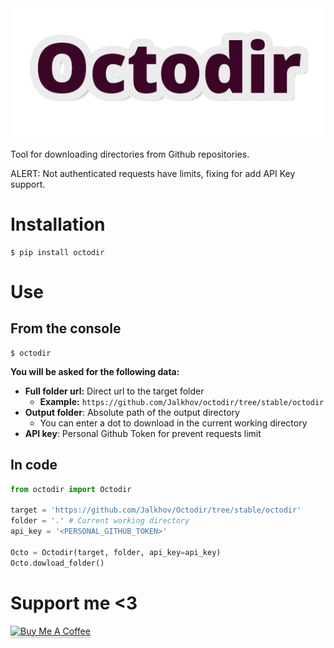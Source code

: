 <div align="center">
    <img src="https://raw.githubusercontent.com/Jalkhov/octodir/main/logo.png">
</div>

Tool for downloading directories from Github repositories.

ALERT: Not authenticated requests have limits, fixing for add API Key support.

# Installation
  ```
  $ pip install octodir
  ```

# Use

## From the console

```
$ octodir
```

**You will be asked for the following data:**

* **Full folder url:** Direct url to the target folder
  * **Example:** `https://github.com/Jalkhov/octodir/tree/stable/octodir`
* **Output folder**: Absolute path of the output directory
  * You can enter a dot to download in the current working directory
* **API key**: Personal Github Token for prevent requests limit

## In code

```python
from octodir import Octodir

target = 'https://github.com/Jalkhov/Octodir/tree/stable/octodir'
folder = '.' # Current working directory
api_key = '<PERSONAL_GITHUB_TOKEN>'

Octo = Octodir(target, folder, api_key=api_key)
Octo.dowload_folder()
```

# Support me <3

<a href="https://www.buymeacoffee.com/Jalkhov" target="_blank"><img src="https://www.buymeacoffee.com/assets/img/custom_images/orange_img.png" alt="Buy Me A Coffee" style="height: 41px !important;width: 174px !important;box-shadow: 0px 3px 2px 0px rgba(190, 190, 190, 0.5) !important;-webkit-box-shadow: 0px 3px 2px 0px rgba(190, 190, 190, 0.5) !important;" ></a>
